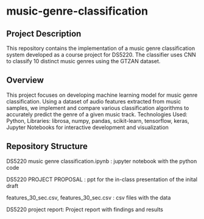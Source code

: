 # music-genre-classification

## Project Description
This repository contains the implementation of a music genre classification system developed as a course project for DS5220.
The classifier uses CNN to classify 10 distinct music genres using the GTZAN dataset. 

## Overview
This project focuses on developing machine learning model for music genre classification. Using a dataset of audio features extracted from music samples, we implement and compare various classification algorithms to accurately predict the genre of a given music track. Technologies Used: 
Python,
Libraries: librosa, numpy, pandas, scikit-learn, tensorflow, keras,
Jupyter Notebooks for interactive development and visualization

## Repository Structure
DS5220 music genre classification.ipynb : jupyter notebook with the python code  

DS5220 PROJECT PROPOSAL : ppt for the in-class presentation of the inital draft  

features_30_sec.csv, features_30_sec.csv : csv files with the data  

DS5220 project report: Project report with findings and results  

